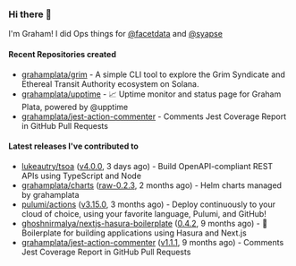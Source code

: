 ### Hi there 👋

I'm Graham! I did Ops things for [@facetdata](https://github.com/facetdata) and [@syapse](https://github.com/syapse)

#### Recent Repositories created
- [grahamplata/grim](https://github.com/grahamplata/grim) - A simple CLI tool to explore the Grim Syndicate and Ethereal Transit Authority ecosystem on Solana.
- [grahamplata/upptime](https://github.com/grahamplata/upptime) - 📈 Uptime monitor and status page for Graham Plata, powered by @upptime
- [grahamplata/jest-action-commenter](https://github.com/grahamplata/jest-action-commenter) - Comments Jest Coverage Report in GitHub Pull Requests

#### Latest releases I've contributed to


- [lukeautry/tsoa](https://github.com/lukeautry/tsoa) ([v4.0.0](https://github.com/lukeautry/tsoa/releases/tag/v4.0.0), 3 days ago) - Build OpenAPI-compliant REST APIs using TypeScript and Node
- [grahamplata/charts](https://github.com/grahamplata/charts) ([raw-0.2.3](https://github.com/grahamplata/charts/releases/tag/raw-0.2.3), 2 months ago) - Helm charts managed by grahamplata
- [pulumi/actions](https://github.com/pulumi/actions) ([v3.15.0](https://github.com/pulumi/actions/releases/tag/v3.15.0), 3 months ago) - Deploy continuously to your cloud of choice, using your favorite language, Pulumi, and GitHub!
- [ghoshnirmalya/nextjs-hasura-boilerplate](https://github.com/ghoshnirmalya/nextjs-hasura-boilerplate) ([0.4.2](https://github.com/ghoshnirmalya/nextjs-hasura-boilerplate/releases/tag/0.4.2), 9 months ago) - :art: Boilerplate for building applications using Hasura and Next.js
- [grahamplata/jest-action-commenter](https://github.com/grahamplata/jest-action-commenter) ([v1.1.1](https://github.com/grahamplata/jest-action-commenter/releases/tag/v1.1.1), 9 months ago) - Comments Jest Coverage Report in GitHub Pull Requests
